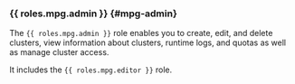 ### {{ roles.mpg.admin }} {#mpg-admin}

The `{{ roles.mpg.admin }}` role enables you to create, edit, and delete clusters, view information about clusters, runtime logs, and quotas as well as manage cluster access.

It includes the `{{ roles.mpg.editor }}` role.
